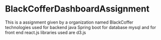 # BlackCofferDashboardAssignment
This is a assignment given by a organization named BlackCoffer technologies used for backend java Spring boot for database mysql and for front end react.js libraries used are d3.js
